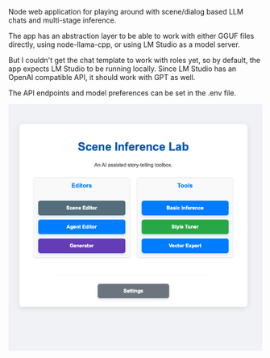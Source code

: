 
Node web application for playing around with scene/dialog based LLM chats and multi-stage inference.

The app has an abstraction layer to be able to work with either GGUF files directly, using node-llama-cpp, or using LM Studio as a model server.

But I couldn't get the chat template to work with roles yet, so by default, the app expects LM Studio to be running locally.
Since LM Studio has an OpenAI compatible API, it should work with GPT as well.

The API endpoints and model preferences can be set in the .env file.

![Source](https://github.com/michaelmangelsdorf/scil/blob/main/scil.png)
